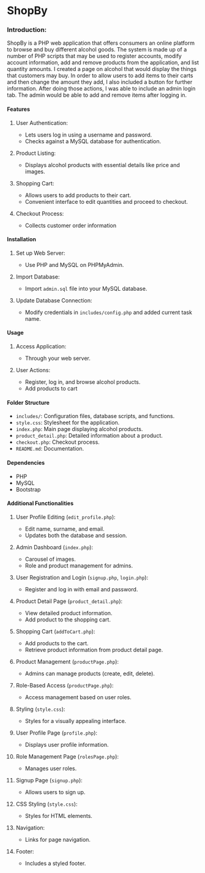 # ShopBy

### Introduction:
ShopBy is a PHP web application that offers consumers an online platform to browse and buy different alcohol goods. The system is made up of a number of PHP scripts that may be used to register accounts, modify account information, add and remove products from the application, and list quantity amounts. I created a page on alcohol that would display the things that customers may buy. In order to allow users to add items to their carts and then change the amount they add, I also included a button for further information. After doing those actions, I was able to include an admin login tab. The admin would be able to add and remove items after logging in. 


#### Features

1. User Authentication:
   - Lets users log in using a username and password.
   - Checks against a MySQL database for authentication.

2. Product Listing:
   - Displays alcohol products with essential details like price and images.

3. Shopping Cart:
   - Allows users to add products to their cart.
   - Convenient interface to edit quantities and proceed to checkout.

4. Checkout Process:
   - Collects customer order information

#### Installation

1. Set up
 Web Server:
   - Use PHP and MySQL on PHPMyAdmin.

2. Import Database:
   - Import `admin.sql` file into your MySQL database.

3. Update Database Connection:
   - Modify credentials in `includes/config.php` and added current task name.

#### Usage

1. Access Application:
   - Through your web server.

2. User Actions:
   - Register, log in, and browse alcohol products.
   - Add products to cart 

#### Folder Structure

- `includes/`: Configuration files, database scripts, and functions.
- `style.css`: Stylesheet for the application.
- `index.php`: Main page displaying alcohol products.
- `product_detail.php`: Detailed information about a product.
- `checkout.php`: Checkout process.
- `README.md`: Documentation.

#### Dependencies

- PHP
- MySQL
- Bootstrap 

#### Additional Functionalities

1. User Profile Editing (`edit_profile.php`):
   - Edit name, surname, and email.
   - Updates both the database and session.

2. Admin Dashboard (`index.php`):
   - Carousel of images.
   - Role and product management for admins.

3. User Registration and Login (`signup.php`, `login.php`):
   - Register and log in with email and password.

4. Product Detail Page (`product_detail.php`):
   - View detailed product information.
   - Add product to the shopping cart.

5. Shopping Cart (`addToCart.php`):
   - Add products to the cart.
   - Retrieve product information from product detail page.

6. Product Management (`productPage.php`):
   - Admins can manage products (create, edit, delete).

7. Role-Based Access (`productPage.php`):
   - Access management based on user roles.

8. Styling (`style.css`):
   - Styles for a visually appealing interface.

9. User Profile Page (`profile.php`):
    - Displays user profile information.

10. Role Management Page (`rolesPage.php`):
    - Manages user roles.

11. Signup Page (`signup.php`):
    - Allows users to sign up.

12. CSS Styling (`style.css`):
    - Styles for HTML elements.

13. Navigation:
    - Links for page navigation.

14. Footer:
    - Includes a styled footer.
